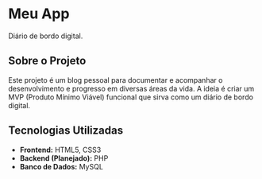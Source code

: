 # Meu App

Diário de bordo digital.

## Sobre o Projeto

Este projeto é um blog pessoal para documentar e acompanhar o desenvolvimento e progresso em diversas áreas da vida. A ideia é criar um MVP (Produto Mínimo Viável) funcional que sirva como um diário de bordo digital.

## Tecnologias Utilizadas

* **Frontend:** HTML5, CSS3
* **Backend (Planejado):** PHP
* **Banco de Dados:** MySQL 